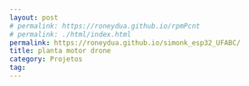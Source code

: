 ```yaml
---
layout: post
# permalink: https://roneydua.github.io/rpmPcnt
# permalink: ./html/index.html
permalink: https://roneydua.github.io/simonk_esp32_UFABC/
title: planta motor drone
category: Projetos
tag:
---
```

